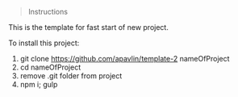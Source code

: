 > Instructions

This is the template for fast start of new project. 

To install this project:

1. git clone https://github.com/apavlin/template-2 nameOfProject
2. cd nameOfProject
3. remove .git folder from project
3. npm i; gulp